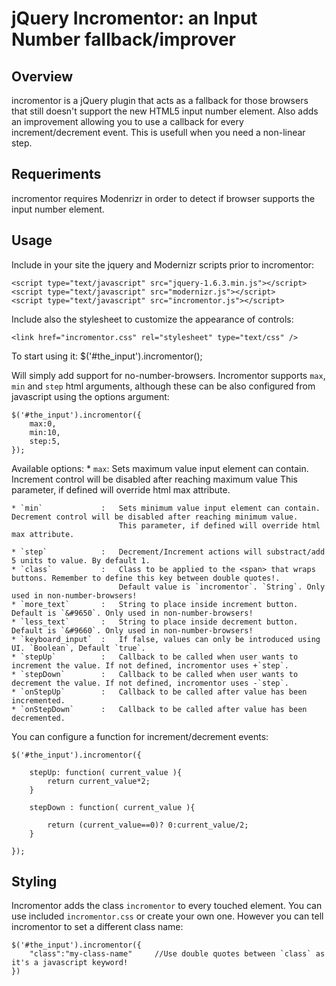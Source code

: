 jQuery Incromentor: an Input Number fallback/improver
=====================================================

Overview
--------
incromentor is a jQuery plugin that acts as a fallback for those browsers that still doesn't support the new HTML5 input number element.
Also adds an improvement allowing you to use a callback for every increment/decrement event. This is usefull when you need a non-linear step.


Requeriments
------------
incromentor requires Modenrizr in order to detect if browser supports the input number element.


Usage
-----
Include in your site the jquery and Modernizr scripts prior to incromentor:

	<script type="text/javascript" src="jquery-1.6.3.min.js"></script>
	<script type="text/javascript" src="modernizr.js"></script>
	<script type="text/javascript" src="incromentor.js"></script>

Include also the stylesheet to customize the appearance of controls:

	<link href="incromentor.css" rel="stylesheet" type="text/css" />

To start using it:
	$('#the_input').incromentor();

Will simply add support for no-number-browsers.
Incromentor supports `max`, `min` and `step` html arguments, although these can be also configured from javascript using the options argument:

	$('#the_input').incromentor({
		max:0,
		min:10,
		step:5,
	});

Available options:
	* `max`:		Sets maximum value input element can contain. Increment control will be disabled after reaching maximum value 
					This parameter, if defined will override html max attribute.

	* `min`				:	Sets minimum value input element can contain. Decrement control will be disabled after reaching minimum value.
							This parameter, if defined will override html max attribute.

	* `step`			:	Decrement/Increment actions will substract/add 5 units to value. By default 1.
	* `class`			:	Class to be applied to the <span> that wraps buttons. Remember to define this key between double quotes!. 
							Default value is `incromentor`. `String`. Only used in non-number-browsers!
	* `more_text`		:	String to place inside increment button. Default is `&#9650`. Only used in non-number-browsers!
	* `less_text`		:	String to place inside decrement button. Default is `&#9660`. Only used in non-number-browsers!
	* `keyboard_input`	:	If false, values can only be introduced using UI. `Boolean`, Default `true`.
	* `stepUp`			:	Callback to be called when user wants to increment the value. If not defined, incromentor uses +`step`.
	* `stepDown`		:	Callback to be called when user wants to decrement the value. If not defined, incromentor uses -`step`.
	* `onStepUp`		:	Callback to be called after value has been incremented.
	* `onStepDown`		:	Callback to be called after value has been decremented.


You can configure a function for increment/decrement events:

	$('#the_input').incromentor({
		
		stepUp: function( current_value ){
			return current_value*2;
		}

		stepDown : function( current_value ){
			
			return (current_value==0)? 0:current_value/2;
		}

	});


Styling
-------
Incromentor adds the class `incromentor` to every touched element. You can use included `incromentor.css` or create your own one.
However you can tell incromentor to set a different class name:

	$('#the_input').incromentor({
		"class":"my-class-name"		//Use double quotes between `class` as it's a javascript keyword!
	})